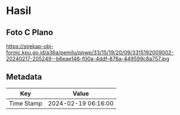 # Hasil

## Foto C Plano

https://sirekap-obj-formc.kpu.go.id/a36a/pemilu/ppwp/33/15/19/20/09/3315192009002-20240217-205249--b6eae146-f00a-4ddf-876a-449599c8a757.jpg


## Metadata

| Key        | Value               |
| ---------- | ------------------- |
| Time Stamp | 2024-02-19 06:16:00 |



